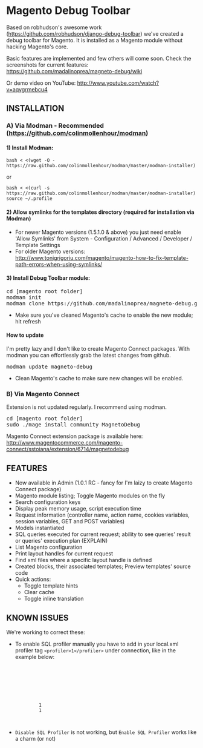 # Magento Debug Toolbar 
Based on robhudson's awesome work (<https://github.com/robhudson/django-debug-toolbar>) we've created a debug toolbar for Magento.
It is installed as a Magento module without hacking Magento's core.

Basic features are implemented and few others will come soon. Check the screenshots for current features: <https://github.com/madalinoprea/magneto-debug/wiki>

Or demo video on YouTube: http://www.youtube.com/watch?v=aqvgrmebcu4

## INSTALLATION 

### A) Via Modman - Recommended (https://github.com/colinmollenhour/modman)

#### 1) Install Modman:

```
bash < <(wget -O - https://raw.github.com/colinmollenhour/modman/master/modman-installer)
```

or

```
bash < <(curl -s https://raw.github.com/colinmollenhour/modman/master/modman-installer)
source ~/.profile
```

#### 2) Allow symlinks for the templates directory (required for installation via Modman)

 - For newer Magento versions (1.5.1.0 & above) you just need enable 'Allow Symlinks' from System - Configuration / Advanced / Developer / Template Settings
 - For older Magento versions: http://www.tonigrigoriu.com/magento/magento-how-to-fix-template-path-errors-when-using-symlinks/

#### 3) Install Debug Toolbar module:
 
<pre>
cd [magento root folder]
modman init
modman clone https://github.com/madalinoprea/magneto-debug.git
</pre>

 - Make sure you've cleaned Magento's cache to enable the new module; hit refresh
 
#### How to update
I'm pretty lazy and I don't like to create Magento Connect packages. With modman you can effortlessly grab the latest changes from github.
<pre>
modman update magneto-debug
</pre>
 - Clean Magento's cache to make sure new changes will be enabled.

### B) Via Magento Connect
Extension is not updated regularly. I recommend using modman.

<pre>
cd [magento root folder]
sudo ./mage install community MagnetoDebug
</pre>

Magento Connect extension package is available here: http://www.magentocommerce.com/magento-connect/sstoiana/extension/6714/magnetodebug

## FEATURES 
 - Now available in Admin (1.0.1 RC - fancy for I'm laizy to create Magento Connect package)
 - Magento module listing; Toggle Magento modules on the fly
 - Search configuration keys
 - Display peak memory usage, script execution time
 - Request information (controller name, action name, cookies variables, session variables, GET and POST variables)
 - Models instantiated
 - SQL queries executed for current request; ability to see queries' result or queries' execution plan (EXPLAIN)
 - List Magento configuration
 - Print layout handles for current request
 - Find xml files where a specific layout handle is defined
 - Created blocks, their associated templates; Preview templates' source code
 - Quick actions: 
    - Toggle template hints
    - Clear cache
    - Toggle inline translation

## KNOWN ISSUES
We're working to correct these:

 - To enable SQL profiler manually you have to add in your local.xml profiler tag `<profiler>1</profiler>` under connection, like in the example below:
<pre><code>
    <default_setup>
        <connection>
            <host><![CDATA[/var/run/mysqld/mysqld.sock]]></host>
            <username><![CDATA[root]]></username>
            <password><![CDATA[]]></password>
            <dbname><![CDATA[magento]]></dbname>
            <active>1</active>
            <profiler>1</profiler>
        </connection>
    </default_setup>
</code></pre>

 - `Disable SQL Profiler` is not working, but `Enable SQL Profiler` works like a charm (or not)
